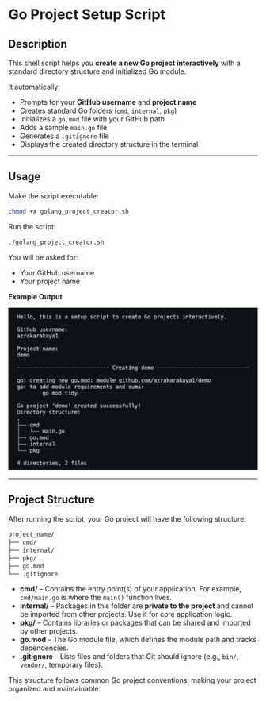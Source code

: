 # Go Project Setup Script

## Description
This shell script helps you **create a new Go project interactively** with a standard directory structure and initialized Go module.

It automatically:
- Prompts for your **GitHub username** and **project name**
- Creates standard Go folders (`cmd`, `internal`, `pkg`)
- Initializes a `go.mod` file with your GitHub path
- Adds a sample `main.go` file
- Generates a `.gitignore` file
- Displays the created directory structure in the terminal

---

## Usage

Make the script executable:
```bash
chmod +x golang_project_creator.sh
```


Run the script:
```bash
./golang_project_creator.sh
```

You will be asked for:
* Your GitHub username
* Your project name


**Example Output**


![Output](images/output.png)

---

## Project Structure

After running the script, your Go project will have the following structure:

    project_name/
    ├── cmd/
    ├── internal/
    ├── pkg/
    ├── go.mod
    └── .gitignore


- **cmd/** – Contains the entry point(s) of your application. For example, `cmd/main.go` is where the `main()` function lives.  
- **internal/** – Packages in this folder are **private to the project** and cannot be imported from other projects. Use it for core application logic.  
- **pkg/** – Contains libraries or packages that can be shared and imported by other projects.  
- **go.mod** – The Go module file, which defines the module path and tracks dependencies.  
- **.gitignore** – Lists files and folders that Git should ignore (e.g., `bin/`, `vendor/`, temporary files).

This structure follows common Go project conventions, making your project organized and maintainable.
